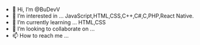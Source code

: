 - 👋 Hi, I’m @BuDevV
- 👀 I’m interested in ... JavaScript,HTML,CSS,C++,C#,C,PHP,React Native.
- 🌱 I’m currently learning ... HTML,CSS
- 💞️ I’m looking to collaborate on ...
- 📫 How to reach me ... 

<!---
BuDevV/BuDevV is a ✨ special ✨ repository because its `README.md` (this file) appears on your GitHub profile.
You can click the Preview link to take a look at your changes.
--->
